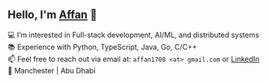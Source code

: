 ## Hello, I'm [Affan](https://affanimran.vercel.app/) 👋

💻 I’m interested in Full-stack development, AI/ML, and distributed systems  
📚 Experience with Python, TypeScript, Java, Go, C/C++  
📫 Feel free to reach out via email at: `affan1708 <at> gmail.com` or [LinkedIn](https://www.linkedin.com/in/affan-imran/)  
📍 Manchester | Abu Dhabi  
